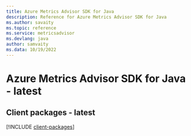 ```yaml
---
title: Azure Metrics Advisor SDK for Java
description: Reference for Azure Metrics Advisor SDK for Java
ms.author: savaity
ms.topic: reference
ms.service: metricsadvisor
ms.devlang: java
author: samvaity
ms.data: 10/19/2022
---
```

# Azure Metrics Advisor SDK for Java - latest

## Client packages - latest
[!INCLUDE [client-packages](metrics-advisor-client-index.md)]